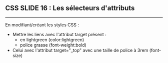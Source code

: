 ## CSS SLIDE 16 : Les sélecteurs d'attributs

* * *

En modifiant/créant les styles CSS : 

- Mettre les liens avec l'attribut target présent :
  - en lightgreen (color:lightgreen)
  - police grasse (font-weight:bold)
- Celui avec l'attribut target="_top" avec une taille de police à 3rem (font-size)